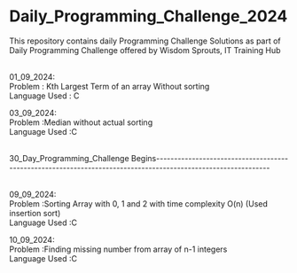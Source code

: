 # Daily_Programming_Challenge_2024
This repository contains daily Programming Challenge Solutions as part of Daily Programming Challenge offered by Wisdom Sprouts, IT Training Hub <br><br>

01_09_2024:<br>
Problem             : Kth Largest Term of an array Without sorting<br>
Language Used  : C<br>

03_09_2024:<br>
Problem             :Median without actual sorting<br>
Language Used  :C<br><br>

30_Day_Programming_Challenge Begins--------------------------------------------------------------------------------------------------------------<br><br>

09_09_2024:<br>
Problem             :Sorting Array with 0, 1 and 2 with time complexity O(n) (Used insertion sort)<br>
Language Used  :C<br>

10_09_2024:<br>
Problem             :Finding missing number from array of n-1 integers<br>
Language Used  :C<br>

